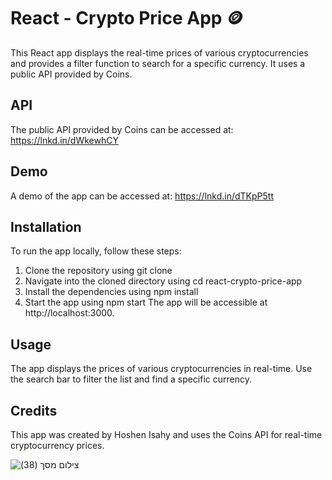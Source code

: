 # React - Crypto Price App 🪙

This React app displays the real-time prices of various cryptocurrencies and provides a filter function to search for a specific currency. It uses a public API provided by Coins.

## API
The public API provided by Coins can be accessed at: https://lnkd.in/dWkewhCY

## Demo
A demo of the app can be accessed at: https://lnkd.in/dTKpP5tt

## Installation
To run the app locally, follow these steps:

1. Clone the repository using git clone
2. Navigate into the cloned directory using cd react-crypto-price-app
3. Install the dependencies using npm install
4. Start the app using npm start
The app will be accessible at http://localhost:3000.

## Usage
The app displays the prices of various cryptocurrencies in real-time. Use the search bar to filter the list and find a specific currency.

## Credits
This app was created by Hoshen Isahy and uses the Coins API for real-time cryptocurrency prices.

![‏‏צילום מסך (38)](https://user-images.githubusercontent.com/87603302/197865514-28229549-31a8-43ad-8e1a-33b14eee390b.png)

